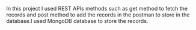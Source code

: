 In this project I used REST APIs methods such as get method to fetch the records and post method to add the records in the postman to store in the database.I used MongoDB database to store the records.
